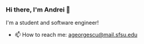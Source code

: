 ### Hi there, I'm Andrei 👋
I'm a student and software engineer!

- 📫 How to reach me: [ageorgescu@mail.sfsu.edu](mailto:ageorgescu@mail.sfsu.edu)

<!--START_SECTION:waka-->
<!--END_SECTION:waka-->
